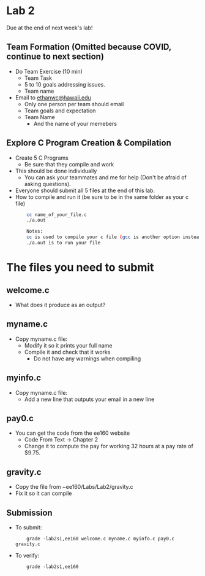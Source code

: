 # Lab 2
Due at the end of next week's lab!

## Team Formation (Omitted because COVID, continue to next section)
- Do Team Exercise (10 min)
    - Team Task
    - 5 to 10 goals addressing issues.
    - Team name
- Email to ethanwc@hawaii.edu
    - Only one person per team should email
    - Team goals and expectation
    - Team Name
        - And the name of your memebers

## Explore C Program Creation & Compilation
- Create 5 C Programs
    - Be sure that they compile and work
- This should be done individually
    - You can ask your teammates and me for help (Don't be afraid of asking questions).
- Everyone should submit all 5 files at the end of this lab.
- How to compile and run it (be sure to be in the same folder as your c file)
    ``` bash
        cc name_of_your_file.c
        ./a.out

        Notes:
        cc is used to compile your c file (gcc is another option instead of cc)
        ./a.out is to run your file
    ```

# The files you need to submit

## welcome.c
- What does it produce as an output?

## myname.c
- Copy myname.c file:
    - Modify it so it prints your full name
    - Compile it and check that it works
        - Do not have any warnings when compiling

## myinfo.c
- Copy myname.c file:
    - Add a new line that outputs your email in a new line

## pay0.c
- You can get the code from the ee160 website
    - Code From Text -> Chapter 2
    - Change it to compute the pay for working 32 hours at a pay rate of $9.75. 

## gravity.c
- Copy the file from ~ee160/Labs/Lab2/gravity.c
- Fix it so it can compile

## Submission
- To submit:
    ```
        grade -lab2s1,ee160 welcome.c myname.c myinfo.c pay0.c gravity.c
    ```
- To verify:
    ```
        grade -lab2s1,ee160
    ```

